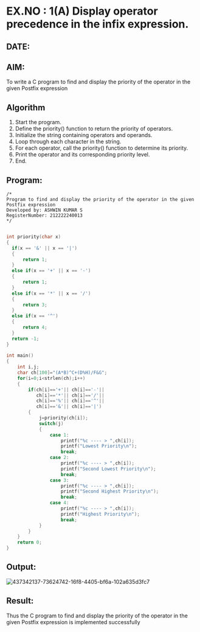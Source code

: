 # EX.NO : 1(A) Display operator precedence in the infix expression.
## DATE: 
## AIM:
To write a C program to find and display the priority of the operator in the given Postfix expression

## Algorithm
1. Start the program. 
2. Define the priority() function to return the priority of operators. 
3. Initialize the string containing operators and operands. 
4. Loop through each character in the string. 
5. For each operator, call the priority() function to determine its priority. 
6. Print the operator and its corresponding priority level. 
7. End.
  

## Program:
```
/*
Program to find and display the priority of the operator in the given Postfix expression
Developed by: ASHWIN KUMAR S
RegisterNumber: 212222240013
*/

```
```c

int priority(char x)
{
  if(x == '&' || x == '|')
  {
      return 1;
  }
  else if(x == '+' || x == '-')
  {
      return 1;
  }
  else if(x == '*' || x == '/')
  {
      return 3;
  }
  else if(x == '^')
  {
      return 4;
  }
  return -1;
}
 
int main() 
{ 
    int i,j; 
    char ch[100]="(A*B)^C+(D%H)/F&G"; 
    for(i=0;i<strlen(ch);i++) 
    { 
        if(ch[i]=='+'|| ch[i]=='-'|| 
           ch[i]=='*'|| ch[i]=='/'|| 
           ch[i]=='%'|| ch[i]=='^'|| 
           ch[i]=='&'|| ch[i]=='|') 
        { 
            j=priority(ch[i]); 
            switch(j) 
            { 
                case 1: 
                    printf("%c ---- > ",ch[i]); 
                    printf("Lowest Priority\n"); 
                    break; 
                case 2: 
                    printf("%c ---- > ",ch[i]); 
                    printf("Second Lowest Priority\n"); 
                    break; 
                case 3: 
                    printf("%c ---- > ",ch[i]); 
                    printf("Second Highest Priority\n"); 
                    break; 
                case 4: 
                    printf("%c ---- > ",ch[i]); 
                    printf("Highest Priority\n"); 
                    break; 
            } 
        } 
    }  
    return 0; 
}

```
## Output:
![437342137-73624742-16f8-4405-bf6a-102a635d3fc7](https://github.com/user-attachments/assets/48fa7afe-b65c-43ae-97ab-f3c82a5231e6)



## Result:
Thus the C program to find and display the priority of the operator in the given Postfix expression is implemented successfully
